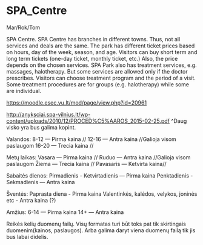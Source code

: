 ﻿# SPA_Centre
Mar/Rok/Tom

SPA Centre. SPA Centre has branches in different towns. Thus, not all services and deals are the same. The park has different ticket prices based on hours, day of the week, season, and age. Visitors can buy short term and long term tickets (one-day ticket, monthly ticket, etc.) Also, the price depends on the chosen services. SPA Park also has treatment services, e.g. massages, halotherapy. But some services are allowed only if the doctor prescribes. Visitors can choose treatment program and the period of a visit. Some treatment procedures are for groups (e.g. halotherapy) while some are individual.

https://moodle.esec.vu.lt/mod/page/view.php?id=20961


http://anyksciai.spa-vilnius.lt/wp-content/uploads/2010/12/PROCED%C5%AAROS_2015-02-25.pdf 
^Daug visko yra bus galima kopint.

Valandos:
8-12 — Pirma kaina        //
12-16 — Antra kaina       //Galioja visom paslaugom
16-20 — Trecia kaina      //

Metų laikas:
Vasara — Pirma kaina      //
Ruduo — Antra kaina       //Galioja visom paslaugom
Žiema — Trecia kaina      //
Pavasaris — Ketvirta kaina//

Sabaitės dienos:
Pirmadienis - Ketvirtadienis — Pirma kaina
Penktadienis - Sekmadienis — Antra kaina

Šventės:
Paprasta diena - Pirma kaina
Valentinkės, kalėdos, velykos, joninės etc - Antra kaina
(?)

Amžius:
6-14 — Pirma kaina
14+ — Antra kaina

Reikės kelių duomenų failų. Visų formatas turi būt toks pat tik skirtingais duomenim(kainos, paslaugos).
Arba galima daryt viena duomenų failą tik jis bus labai didelis.
